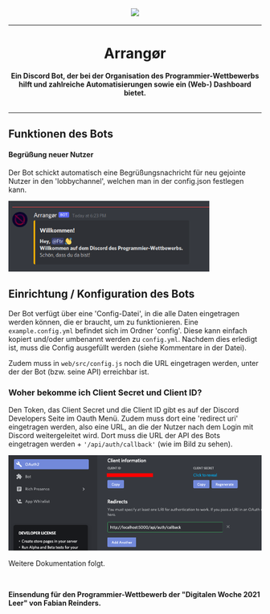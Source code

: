 <div align="center">
    <img src="assets/Arrangør-transparent.png" width="230px" />
    <hr>
    <h1>Arrangør</h1>
    <strong>
        Ein Discord Bot, der bei der Organisation des Programmier-Wettbewerbs hilft und zahlreiche Automatisierungen sowie ein (Web-) Dashboard bietet. 
    </strong><br><br>
</div>

---

## Funktionen des Bots
#### Begrüßung neuer Nutzer
Der Bot schickt automatisch eine Begrüßungsnachricht für neu gejointe Nutzer in den 'lobbychannel', welchen man in der config.json festlegen kann.

<img width="400px" src="assets/screenshots/welcome-message.png" />

## Einrichtung / Konfiguration des Bots
Der Bot verfügt über eine 'Config-Datei', in die alle Daten eingetragen werden können, die er braucht, um zu funktionieren. Eine ```example.config.yml``` befindet sich im Ordner 'config'. Diese kann einfach kopiert und/oder umbenannt werden zu ```config.yml```. Nachdem dies erledigt ist, muss die Config ausgefüllt werden (siehe Kommentare in der Datei).

Zudem muss in ```web/src/config.js``` noch die URL eingetragen werden, unter der der Bot (bzw. seine API) erreichbar ist.

### Woher bekomme ich Client Secret und Client ID?
Den Token, das Client Secret und die Client ID gibt es auf der Discord Developers Seite im Oauth Menü. Zudem muss dort eine 'redirect uri' eingetragen werden, also eine URL, an die der Nutzer nach dem Login mit Discord weitergeleitet wird. Dort muss die URL der API des Bots eingetragen werden + ```'/api/auth/callback'``` (wie im Bild zu sehen).

<img width="600px" src="assets/screenshots/discord-developers-oauth.png" />

Weitere Dokumentation folgt.

<br>

**Einsendung für den Programmier-Wettbewerb der "Digitalen Woche 2021 Leer" von Fabian Reinders.**
